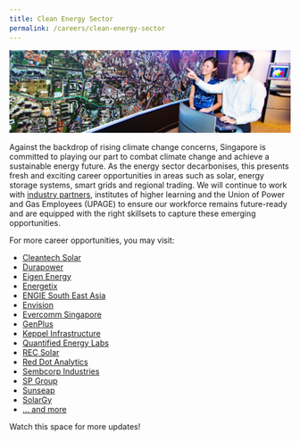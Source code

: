 ```yaml
---
title: Clean Energy Sector
permalink: /careers/clean-energy-sector
---
```

<img src="/images/about/Industry_sub.jpg" /><br/>

Against the backdrop of rising climate change concerns, Singapore is committed to playing our part to combat climate change and achieve a sustainable energy future. As the energy sector decarbonises, this presents fresh and exciting career opportunities in areas such as solar, energy storage systems, smart grids and regional trading. We will continue to work with <a href="https://www.poweringlives.gov.sg/about/industry-partners/city-energy/" target="_blank">industry partners</a>, institutes of higher learning and the Union of Power and Gas Employees (UPAGE) to ensure our workforce remains future-ready and are equipped with the right skillsets to capture these emerging opportunities.

For more career opportunities, you may visit:

* <a href="https://cleantechsolar.com/contact/careers/" target="_blank">Cleantech Solar</a>
* <a href="https://www.durapowerbattery.com/career/" target="_blank">Durapower</a>
* <a href="https://www.linkedin.com/company/eigenenergy/" target="_blank">Eigen Energy</a>
* <a href="https://www.energetix.sg/careers.html" target="_blank">Energetix</a>
* <a href="https://www.engie-sea.com/careers" target="_blank">ENGIE South East Asia</a>
* <a href="https://sg.linkedin.com/company/envision-group-digital" target="_blank">Envision</a>
* <a href="https://www.evercomm.com.sg/people.html#join-us" target="_blank">Evercomm Singapore</a>
* <a href="https://sg.linkedin.com/company/genplus-energy" target="_blank">GenPlus</a>
* <a href="https://www.kepinfra.com/en/careers/" target="_blank">Keppel Infrastructure</a>
* <a href="https://sg.linkedin.com/company/qe-labs" target="_blank">Quantified Energy Labs</a>
* <a href="https://www.recgroup.com/en/green-your-career" target="_blank">REC Solar</a>
* <a href="https://www.rda.ai/careers/" target="_blank">Red Dot Analytics</a>
* <a href="https://www.sembcorp.com/en/careers" target="_blank">Sembcorp Industries</a>
* <a href="https://sg.linkedin.com/company/singapore-power-ltd" target="_blank">SP Group</a>
* <a href="https://sg.linkedin.com/company/sunseap" target="_blank">Sunseap</a>
* <a href="http://solargy.com.sg/new/index.php?route=news/ncategory&ncat=59_65" target="_blank">SolarGy</a>
* <a href="https://www.mycareersfuture.gov.sg/search?search=Clean%20Energy&sortBy=relevancy&page=0" target="_blank">... and more</a>

Watch this space for more updates!
